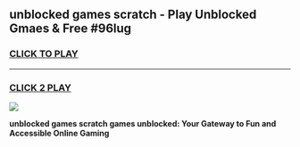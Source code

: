 
## unblocked games scratch - Play Unblocked Gmaes & Free #96lug
<h3>
<a href="https://news.freeplayer.one?title=unblocked_games_scratch&ref=26F">CLICK TO PLAY</a></h3>
<hr>

<h3>
<a href="https://news.freeplayer.one?title=unblocked_games_scratch&ref=26F">CLICK 2 PLAY</a>
  
</h3>

<a href="https://news.freeplayer.one?title=unblocked_games_scratch&ref=26F/"><img src="https://clearcache.store/games.png"></a>


**unblocked games scratch games unblocked: Your Gateway to Fun and Accessible Online Gaming**
